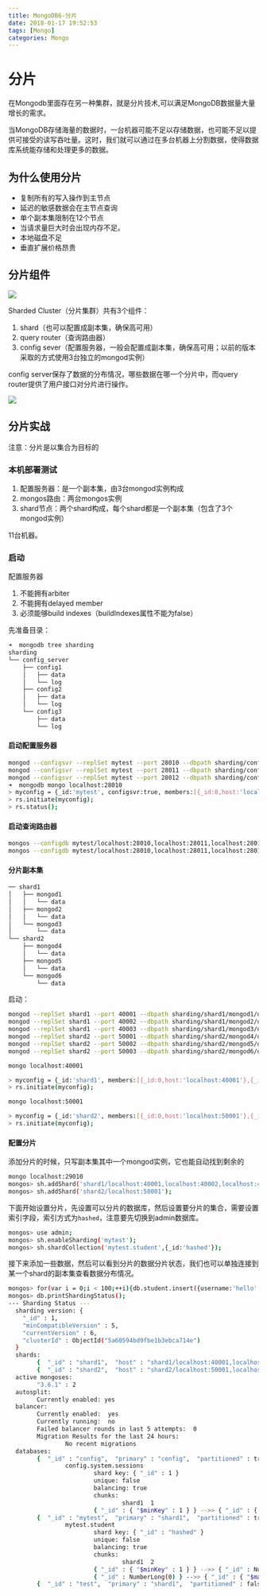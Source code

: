 ```yaml
---
title: MongoDB6-分片
date: 2018-01-17 19:52:53
tags: [Mongo]
categories: Mongo
---
```


# 分片

在Mongodb里面存在另一种集群，就是分片技术,可以满足MongoDB数据量大量增长的需求。

当MongoDB存储海量的数据时，一台机器可能不足以存储数据，也可能不足以提供可接受的读写吞吐量。这时，我们就可以通过在多台机器上分割数据，使得数据库系统能存储和处理更多的数据。


## 为什么使用分片

* 复制所有的写入操作到主节点
* 延迟的敏感数据会在主节点查询
* 单个副本集限制在12个节点
* 当请求量巨大时会出现内存不足。
* 本地磁盘不足
* 垂直扩展价格昂贵

<!--more-->

## 分片组件

![](https://docs.mongodb.com/manual/_images/sharded-cluster-production-architecture.bakedsvg.svg)

Sharded Cluster（分片集群）共有3个组件：

1. shard（也可以配置成副本集，确保高可用）
2. query router（查询路由器）
3. config sever（配置服务器，一般会配置成副本集，确保高可用；以前的版本采取的方式使用3台独立的mongod实例）

config server保存了数据的分布情况，哪些数据在哪一个分片中，而query router提供了用户接口对分片进行操作。

![](https://docs.mongodb.com/manual/_images/sharded-cluster-mixed.bakedsvg.svg)

## 分片实战

注意：分片是以集合为目标的

### 本机部署测试

1. 配置服务器：是一个副本集，由3台mongod实例构成
2. mongos路由：两台mongos实例
3. shard节点：两个shard构成，每个shard都是一个副本集（包含了3个mongod实例）

11台机器。

### 启动

配置服务器

1. 不能拥有arbiter
2. 不能拥有delayed member
3. 必须能够build indexes（buildIndexes属性不能为false）

先准备目录：

```bash
➜  mongodb tree sharding 
sharding
└── config_server
    ├── config1
    │   ├── data
    │   └── log
    ├── config2
    │   ├── data
    │   └── log
    └── config3
        ├── data
        └── log
```


#### 启动配置服务器

```bash
mongod --configsvr --replSet mytest --port 28010 --dbpath sharding/config_server/config1/data --logpath sharding/config_server/config1/log/log.log --logappend --fork
mongod --configsvr --replSet mytest --port 28011 --dbpath sharding/config_server/config2/data --logpath sharding/config_server/config2/log/log.log --logappend --fork
mongod --configsvr --replSet mytest --port 28012 --dbpath sharding/config_server/config3/data --logpath sharding/config_server/config3/log/log.log --logappend --fork
➜  mongodb mongo localhost:28010
> myconfig = {_id:'mytest', configsvr:true, members:[{_id:0,host:'localhost:28010'},{_id:1,host:'localhost:28011'},{_id:2,host:'localhost:28012'}]};
> rs.initiate(myconfig);
> rs.status();
```

#### 启动查询路由器

```bash
mongos --configdb mytest/localhost:28010,localhost:28011,localhost:28012 --port 29010
mongos --configdb mytest/localhost:28010,localhost:28011,localhost:28012 --port 29011
```

#### 分片副本集

```bash
── shard1
│   ├── mongod1
│   │   └── data
│   ├── mongod2
│   │   └── data
│   └── mongod3
│       └── data
└── shard2
    ├── mongod4
    │   └── data
    ├── mongod5
    │   └── data
    └── mongod6
        └── data
```

启动：

```bash
mongod --replSet shard1 --port 40001 --dbpath sharding/shard1/mongod1/data
mongod --replSet shard1 --port 40002 --dbpath sharding/shard1/mongod2/data
mongod --replSet shard1 --port 40003 --dbpath sharding/shard1/mongod3/data
mongod --replSet shard2 --port 50001 --dbpath sharding/shard2/mongod4/data
mongod --replSet shard2 --port 50002 --dbpath sharding/shard2/mongod5/data
mongod --replSet shard2 --port 50003 --dbpath sharding/shard2/mongod6/data

mongo localhost:40001

> myconfig = {_id:'shard1', members:[{_id:0,host:'localhost:40001'},{_id:1,host:'localhost:40002'},{_id:2,host:'localhost:40003'}]};
> rs.initiate(myconfig);

mongo localhost:50001

> myconfig = {_id:'shard2', members:[{_id:0,host:'localhost:50001'},{_id:1,host:'localhost:50002'},{_id:2,host:'localhost:50003'}]};
> rs.initiate(myconfig);
```

#### 配置分片

添加分片的时候，只写副本集其中一个mongod实例，它也能自动找到剩余的

```bash
mongo localhost:29010
mongos> sh.addShard('shard1/localhost:40001,localhost:40002,localhost:40003');
mongos> sh.addShard('shard2/localhost:50001'); 
```
下面开始设置分片，先设置可以分片的数据库，然后设置要分片的集合，需要设置索引字段，索引方式为`hashed`，注意要先切换到admin数据库。

```bash
mongos> use admin;
mongos> sh.enableSharding('mytest');
mongos> sh.shardCollection('mytest.student',{_id:'hashed'});
```

接下来添加一些数据，然后可以看到分片的数据分片状态，我们也可以单独连接到某一个shard的副本集查看数据分布情况。

```bash
mongos> for(var i = 0;i < 100;++i){db.student.insert({username:'hello' + i})};
mongos> db.printShardingStatus();
--- Sharding Status --- 
  sharding version: {
  	"_id" : 1,
  	"minCompatibleVersion" : 5,
  	"currentVersion" : 6,
  	"clusterId" : ObjectId("5a60594bd9fbe1b3ebca714e")
  }
  shards:
        {  "_id" : "shard1",  "host" : "shard1/localhost:40001,localhost:40002,localhost:40003",  "state" : 1 }
        {  "_id" : "shard2",  "host" : "shard2/localhost:50001,localhost:50002,localhost:50003",  "state" : 1 }
  active mongoses:
        "3.6.1" : 2
  autosplit:
        Currently enabled: yes
  balancer:
        Currently enabled:  yes
        Currently running:  no
        Failed balancer rounds in last 5 attempts:  0
        Migration Results for the last 24 hours: 
                No recent migrations
  databases:
        {  "_id" : "config",  "primary" : "config",  "partitioned" : true }
                config.system.sessions
                        shard key: { "_id" : 1 }
                        unique: false
                        balancing: true
                        chunks:
                                shard1	1
                        { "_id" : { "$minKey" : 1 } } -->> { "_id" : { "$maxKey" : 1 } } on : shard1 Timestamp(1, 0) 
        {  "_id" : "mytest",  "primary" : "shard1",  "partitioned" : true }
                mytest.student
                        shard key: { "_id" : "hashed" }
                        unique: false
                        balancing: true
                        chunks:
                                shard1	2
                        { "_id" : { "$minKey" : 1 } } -->> { "_id" : NumberLong(0) } on : shard1 Timestamp(1, 0) 
                        { "_id" : NumberLong(0) } -->> { "_id" : { "$maxKey" : 1 } } on : shard1 Timestamp(1, 1) 
        {  "_id" : "test",  "primary" : "shard1",  "partitioned" : false }
```
